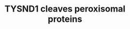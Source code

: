 ---
annotations:
- id: PW:0001756
  parent: classic metabolic pathway
  type: Pathway Ontology
  value: peptide and protein metabolic pathway
authors:
- ReactomeTeam
- DeSl
description: After proteins are imported into the peroxisome a subset of proteins
  are cleaved by the protease TYSND1 (Okumoto et al. 2011). Based onmutagenesis of
  human TYSND1 (Okumoto et al. 2011) and the homolog in Arabidopsis (Schuhmann et
  al. 2008), TYSND1 appears to be a trypsin-like serine protease containing a conserved
  histidine aspartate serine triad essential for catalysis. Mice lacking Tysnd1 have
  reduced peroxisomal localization of some peroxisomal enzymes and exhibit reduced
  beta-oxidation of fatty acids and metabolism of phytanic acid (Mizuno et al. 2013).
  Male mice lacking Tysnd1 are sterile due to sperm that lack acrosomal caps.  View
  original pathway at [http://www.reactome.org/PathwayBrowser/#DIAGRAM=9033500 Reactome].
last-edited: 2021-01-25
organisms:
- Homo sapiens
redirect_from:
- /index.php/Pathway:WP4433
- /instance/WP4433
revision: null
schema-jsonld:
- '@context': https://schema.org/
  '@id': https://wikipathways.github.io/pathways/WP4433.html
  '@type': Dataset
  creator:
    '@type': Organization
    name: WikiPathways
  description: After proteins are imported into the peroxisome a subset of proteins
    are cleaved by the protease TYSND1 (Okumoto et al. 2011). Based onmutagenesis
    of human TYSND1 (Okumoto et al. 2011) and the homolog in Arabidopsis (Schuhmann
    et al. 2008), TYSND1 appears to be a trypsin-like serine protease containing a
    conserved histidine aspartate serine triad essential for catalysis. Mice lacking
    Tysnd1 have reduced peroxisomal localization of some peroxisomal enzymes and exhibit
    reduced beta-oxidation of fatty acids and metabolism of phytanic acid (Mizuno
    et al. 2013). Male mice lacking Tysnd1 are sterile due to sperm that lack acrosomal
    caps.  View original pathway at [http://www.reactome.org/PathwayBrowser/#DIAGRAM=9033500
    Reactome].
  keywords:
  - ACAA1
  - ACAA1(1-26)
  - ACAA1(1-424)
  - ACOX1
  - ACOX1(1-438)
  - ACOX1(439-660)
  - AGPS
  - AGPS(1-58)
  - AGPS(1-658)
  - H2O
  - HSD17B4(1-311)
  - HSD17B4(1-736)
  - HSD17B4(312-736)
  - PHYH
  - PHYH(1-30)
  - PHYH(1-338)
  - SCP2
  - SCP2(1-424)
  - SCP2(425-547)
  - TYSND1
  - TYSND1(1-110)
  - TYSND1(111-566)
  license: CC0
  name: TYSND1 cleaves peroxisomal proteins
seo: CreativeWork
title: TYSND1 cleaves peroxisomal proteins
wpid: WP4433
---